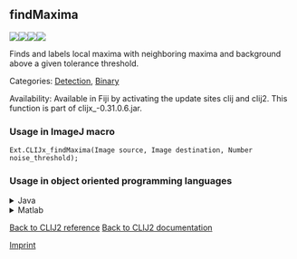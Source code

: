 ## findMaxima
<img src="images/mini_empty_logo.png"/><img src="images/mini_empty_logo.png"/><img src="images/mini_clijx_logo.png"/><img src="images/mini_empty_logo.png"/>

Finds and labels local maxima with neighboring maxima and background above a given tolerance threshold.



Categories: [Detection](https://clij.github.io/clij2-docs/reference__detection), [Binary](https://clij.github.io/clij2-docs/reference__binary)

Availability: Available in Fiji by activating the update sites clij and clij2.
This function is part of clijx_-0.31.0.6.jar.

### Usage in ImageJ macro
```
Ext.CLIJx_findMaxima(Image source, Image destination, Number noise_threshold);
```


### Usage in object oriented programming languages



<details>

<summary>
Java
</summary>
<pre class="highlight">// init CLIJ and GPU
import net.haesleinhuepf.clijx.CLIJx;
import net.haesleinhuepf.clij.clearcl.ClearCLBuffer;
CLIJx clijx = CLIJx.getInstance();

// get input parameters
ClearCLBuffer source = clijx.push(sourceImagePlus);
destination = clijx.create(source);
float noise_threshold = 1.0;
</pre>

<pre class="highlight">
// Execute operation on GPU
clijx.findMaxima(source, destination, noise_threshold);
</pre>

<pre class="highlight">
// show result
destinationImagePlus = clijx.pull(destination);
destinationImagePlus.show();

// cleanup memory on GPU
clijx.release(source);
clijx.release(destination);
</pre>

</details>



<details>

<summary>
Matlab
</summary>
<pre class="highlight">% init CLIJ and GPU
clijx = init_clatlabx();

% get input parameters
source = clijx.pushMat(source_matrix);
destination = clijx.create(source);
noise_threshold = 1.0;
</pre>

<pre class="highlight">
% Execute operation on GPU
clijx.findMaxima(source, destination, noise_threshold);
</pre>

<pre class="highlight">
% show result
destination = clijx.pullMat(destination)

% cleanup memory on GPU
clijx.release(source);
clijx.release(destination);
</pre>

</details>



[Back to CLIJ2 reference](https://clij.github.io/clij2-docs/reference)
[Back to CLIJ2 documentation](https://clij.github.io/clij2-docs)

[Imprint](https://clij.github.io/imprint)
